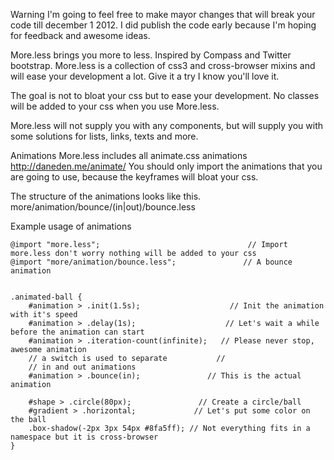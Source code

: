 Warning I'm going to feel free to make mayor changes that will break your code till december 1 2012.
I did publish the code early because I'm hoping for feedback and awesome ideas.

More.less brings you more to less.
Inspired by Compass and Twitter bootstrap.
More.less is a collection of css3 and cross-browser mixins and will ease your development a lot.
Give it a try I know you'll love it.


The goal is not to bloat your css but to ease your development.
No classes will be added to your css when you use More.less.

More.less will not supply you with any components, but will supply you with
 some solutions for lists, links, texts and more.

Animations
More.less includes all animate.css animations http://daneden.me/animate/
You should only import the animations that you are going to use,
because the keyframes will bloat your css.

The structure of the animations looks like this.
more/animation/bounce/(in|out)/bounce.less


Example usage of animations

    @import "more.less";                                 // Import more.less don't worry nothing will be added to your css
    @import "more/animation/bounce.less";               // A bounce animation


    .animated-ball {
        #animation > .init(1.5s);                    // Init the animation with it's speed
        #animation > .delay(1s);                    // Let's wait a while before the animation can start
        #animation > .iteration-count(infinite);   // Please never stop, awesome animation
        // a switch is used to separate           //
        // in and out animations
        #animation > .bounce(in);               // This is the actual animation

        #shape > .circle(80px);               // Create a circle/ball
        #gradient > .horizontal;             // Let's put some color on the ball
        .box-shadow(-2px 3px 54px #8fa5ff); // Not everything fits in a namespace but it is cross-browser
    }
